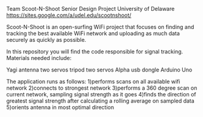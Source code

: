 Team Scoot-N-Shoot Senior Design Project University of Delaware
https://sites.google.com/a/udel.edu/scootnshoot/

Scoot-N-Shoot is an open-surfing WiFi project that focuses on finding and tracking the best available WiFi network and uploading as much data securely as quickly as possible.

In this repository you will find the code responsible for signal tracking. Materials needed include:

Yagi antenna
two servos
tripod
two servos
Alpha usb dongle
Arduino Uno

The application runs as follows:
1)performs scans on all available wifi network
2)connects to strongest network
3)performs a 360 degree scan on current network, sampling signal strength as it goes
4)finds the direction of greatest signal strength after calculating a rolling average on sampled data
5)orients antenna in most optimal direction

